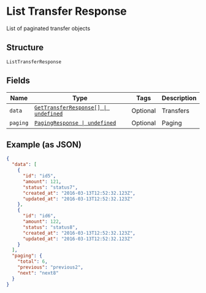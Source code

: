 
# List Transfer Response

List of paginated transfer objects

## Structure

`ListTransferResponse`

## Fields

| Name | Type | Tags | Description |
|  --- | --- | --- | --- |
| `data` | [`GetTransferResponse[] \| undefined`](../../doc/models/get-transfer-response.md) | Optional | Transfers |
| `paging` | [`PagingResponse \| undefined`](../../doc/models/paging-response.md) | Optional | Paging |

## Example (as JSON)

```json
{
  "data": [
    {
      "id": "id5",
      "amount": 121,
      "status": "status7",
      "created_at": "2016-03-13T12:52:32.123Z",
      "updated_at": "2016-03-13T12:52:32.123Z"
    },
    {
      "id": "id6",
      "amount": 122,
      "status": "status8",
      "created_at": "2016-03-13T12:52:32.123Z",
      "updated_at": "2016-03-13T12:52:32.123Z"
    }
  ],
  "paging": {
    "total": 6,
    "previous": "previous2",
    "next": "next8"
  }
}
```

